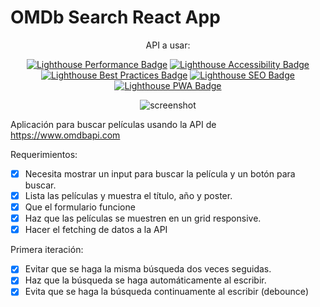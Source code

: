 # OMDb Search React App

<div align="center" markdown="1">

API a usar:






[![Lighthouse Performance Badge](./target/lighthouse/lighthouse_performance.svg)](https://googlechrome.github.io/lighthouse/viewer/?psiurl=https%3A%2F%2Fdavorpa.github.io%2Fomdb-search-react-app%2F&strategy=mobile&category=performance&category=accessibility&category=best-practices&category=seo&category=pwa#performance) [![Lighthouse Accessibility Badge](./target/lighthouse/lighthouse_accessibility.svg)](https://googlechrome.github.io/lighthouse/viewer/?psiurl=https%3A%2F%2Fdavorpa.github.io%2Fomdb-search-react-app%2F&strategy=mobile&category=performance&category=accessibility&category=best-practices&category=seo&category=pwa#accessibility) [![Lighthouse Best Practices Badge](./target/lighthouse/lighthouse_best-practices.svg)](https://googlechrome.github.io/lighthouse/viewer/?psiurl=https%3A%2F%2Fdavorpa.github.io%2Fomdb-search-react-app%2F&strategy=mobile&category=performance&category=accessibility&category=best-practices&category=seo&category=pwa#best-practices) [![Lighthouse SEO Badge](./target/lighthouse/lighthouse_seo.svg)](https://googlechrome.github.io/lighthouse/viewer/?psiurl=https%3A%2F%2Fdavorpa.github.io%2Fomdb-search-react-app%2F&strategy=mobile&category=performance&category=accessibility&category=best-practices&category=seo&category=pwa#seo) [![Lighthouse PWA Badge](./target/lighthouse/lighthouse_pwa.svg)](https://googlechrome.github.io/lighthouse/viewer/?psiurl=https%3A%2F%2Fdavorpa.github.io%2Fomdb-search-react-app%2F&strategy=mobile&category=performance&category=accessibility&category=best-practices&category=seo&category=pwa#pwa)

![screenshot](screenshot.png)

</div>

Aplicación para buscar películas usando la API de <https://www.omdbapi.com>

Requerimientos:

- [x] Necesita mostrar un input para buscar la película y un botón para buscar.
- [x] Lista las películas y muestra el título, año y poster.
- [x] Que el formulario funcione
- [x] Haz que las películas se muestren en un grid responsive.
- [x] Hacer el fetching de datos a la API

Primera iteración:

- [x] Evitar que se haga la misma búsqueda dos veces seguidas.
- [x] Haz que la búsqueda se haga automáticamente al escribir.
- [x] Evita que se haga la búsqueda continuamente al escribir (debounce)